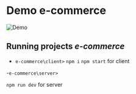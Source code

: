 # Demo e-commerce

![Demo](/video//demo.gif)


## Running projects *e-commerce*

- `e-commerce\client>`
`npm i`
`npm start` for client

-`e-commerce\server>`

`npm run dev` for server
